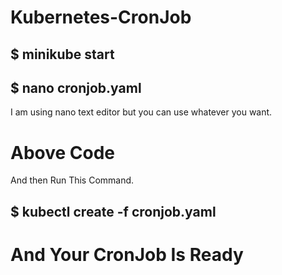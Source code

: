# Kubernetes-CronJob

## $ minikube start
## $ nano cronjob.yaml

I am using nano text editor but you can use whatever you want.

# Above Code

And then Run This Command.

## $ kubectl create -f cronjob.yaml

# And Your CronJob Is Ready
